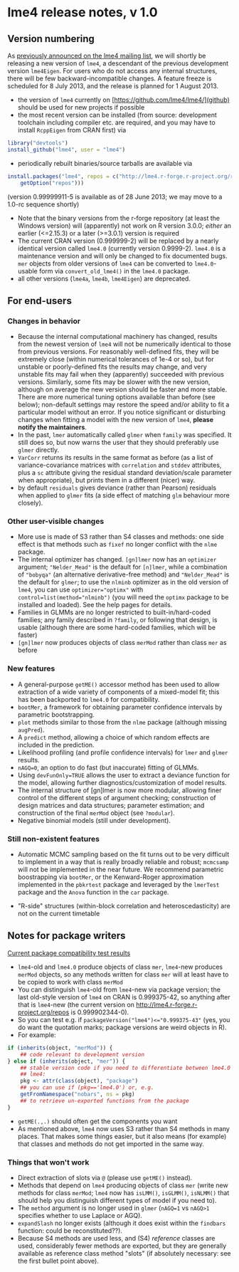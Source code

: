 # lme4 release notes, v 1.0

## Version numbering

As [previously announced on the lme4 mailing list][announce], we will shortly be releasing a new version of `lme4`, a descendant of the previous development version `lme4Eigen`. For users who do not access any internal structures, there will be few backward-incompatible changes. A feature freeze is scheduled for 8 July 2013, and the release is planned for 1 August 2013.

[announce]: https://stat.ethz.ch/pipermail/r-sig-mixed-models/2012q1/014811.html

* the version of `lme4` currently on [https://github.com/lme4/lme4/](github) should be used for new projects if possible
 * the most recent version can be installed (from source: development toolchain including compiler etc. are required, and you may have to install `RcppEigen` from CRAN first) via 

```r
library("devtools")
install_github("lme4", user = "lme4")
```

 * periodically rebuilt binaries/source tarballs are available via

```r
install.packages("lme4", repos = c("http://lme4.r-forge.r-project.org/repos", 
    getOption("repos")))
```

(version 0.99999911-5 is available as of 28 June 2013; we may move to a 1.0-rc sequence shortly)
* Note that the binary versions from the r-forge repository (at least the Windows version) will (apparently) not work on R version 3.0.0; *either* an earlier (<=2.15.3) or a later (>=3.0.1) version is required
* The current CRAN version (0.999999-2) will be replaced by a nearly identical version called `lme4.0` (currently version 0.9999-2).  `lme4.0` is a maintenance version and will only be changed to fix documented bugs. `mer` objects from older versions of `lme4` can be converted to `lme4.0`-usable form via `convert_old_lme4()` in the `lme4.0` package.
* all other versions (`lme4a`, `lme4b`, `lme4Eigen`) are deprecated.

## For end-users

### Changes in behavior
* Because the internal computational machinery has changed, results from the newest version of `lme4` will not be numerically identical to those from previous versions.  For reasonably well-defined fits, they will be extremely close (within numerical tolerances of 1e-4 or so), but for unstable or poorly-defined fits the results may change, and very unstable fits may fail when they (apparently) succeeded with previous versions. Similarly, some fits may be slower with the new version, although on average the new version should be faster and more stable. There are more numerical tuning options available than before (see below); non-default settings may restore the speed and/or ability to fit a particular model without an error. If you notice significant or disturbing changes when fitting a model with the new version of `lme4`, **please notify the maintainers**.
* In the past, `lmer` automatically called `glmer` when `family` was specified. It still does so, but now warns the user that they should preferably use `glmer` directly.
* `VarCorr` returns its results in the same format as before (as a list of variance-covariance matrices with `correlation` and `stddev` attributes, plus a `sc` attribute giving the residual standard deviation/scale parameter when appropriate), but prints them in a different (nicer) way.
* by default `residuals` gives deviance (rather than Pearson) residuals when applied to `glmer` fits (a side effect of matching `glm` behaviour more closely).

### Other user-visible changes
* More use is made of S3 rather than S4 classes and methods: one side effect is that methods such as `fixef` no longer conflict with the `nlme` package.
* The internal optimizer has changed. `[gn]lmer` now has an `optimizer` argument; `"Nelder_Mead"` is the default for `[n]lmer`, while a combination of `"bobyqa"` (an alternative derivative-free method) and `"Nelder_Mead"` is the default for `glmer`; to use the `nlminb` optimizer as in the old version of `lme4`, you can use `optimizer="optimx"` with `control=list(method="nlminb")` (you will need the `optimx` package to be installed and loaded). See the help pages for details.
* Families in GLMMs are no longer restricted to built-in/hard-coded families; any family described in `?family`, or following that design, is usable (although there are some hard-coded families, which will be faster)
* `[gn]lmer` now produces objects of class `merMod` rather than class `mer` as before

### New features
* A general-purpose `getME()` accessor method has been used to allow extraction of a wide variety of components of a mixed-model fit; this has been backported to `lme4.0` for compatibility.
* `bootMer`, a framework for obtaining parameter confidence intervals by parametric bootstrapping.
* `plot` methods similar to those from the `nlme` package (although missing `augPred`).
* A `predict` method, allowing a choice of which random effects are included in the prediction.
* Likelihood profiling (and profile confidence intervals) for `lmer` and `glmer` results.
* `nAGQ=0`, an option to do fast (but inaccurate) fitting of GLMMs.
* Using `devFunOnly=TRUE` allows the user to extract a deviance function for the model, allowing further diagnostics/customization of model results.
* The internal structure of [gn]lmer is now more modular, allowing finer control of the different steps of argument checking; construction of design matrices and data structures; parameter estimation; and construction of the final `merMod` object (see `?modular`).
* Negative binomial models (still under development).

### Still non-existent features
* Automatic MCMC sampling based on the fit turns out to be very difficult to implement in a way that is really broadly reliable and robust; `mcmcsamp` will not be implemented in the near future. We recommend parametric boostrapping via `bootMer`, or the Kenward-Roger 
approximation implemented in the `pbkrtest` package and leveraged by the `lmerTest` package and the `Anova` function in the `car` package.

* "R-side" structures (within-block correlation and heteroscedasticity) are not on the current timetable

## Notes for package writers

[Current package compatibility test results][pkgtest]

[pkgtest]: http://htmlpreview.github.io/?https://github.com/lme4/lme4/blob/master/misc/pkgtests/lme4_compat_report.html

* `lme4`-old and `lme4.0` produce objects of class `mer`, `lme4`-new produces `merMod` objects, so any methods written for class `mer` will at least have to be copied to work with class `merMod`
* You can distinguish `lme4`-old from `lme4`-new via package version; the last old-style version of `lme4` on CRAN is 0.999375-42, so anything after that is `lme4`-new (the current version on <http://lme4.r-forge.r-project.org/repos> is 0.999902344-0).
* So you can test e.g. if `packageVersion("lme4")<="0.999375-43"` (yes, you do want the quotation marks; package versions are weird objects in R).
* For example:

```r
if (inherits(object, "merMod")) {
    ## code relevant to development version
} else if (inherits(object, "mer")) {
    ## stable version code if you need to differentiate between lme4.0 and
    ## lme4:
    pkg <- attr(class(object), "package")
    ## you can use if (pkg=='lme4.0') or, e.g.
    getFromNamespace("nobars", ns = pkg)
    ## to retrieve un-exported functions from the package
}
```

* `getME(.,.)` should often get the components you want
* As mentioned above, `lme4` now uses S3 rather than S4 methods in many places. That makes some things easier, but it also means (for example) that classes and methods do not get imported in the same way.

### Things that won't work

* Direct extraction of slots via `@` (please use `getME()` instead).
* Methods that depend on `lme4` producing objects of class `mer` (write new methods for class `merMod`; `lme4` now has `isLMM()`, `isGLMM()`, `isNLMM()` that should help you distinguish different types of model if you need to).
* The `method` argument is no longer used in `glmer` (`nAGQ=1` vs `nAGQ>1` specifies whether to use Laplace or AGQ).
* `expandSlash` no longer exists (although it does exist within the `findbars` function: could be reconstituted??).
* Because S4 methods are used less, and (S4) *reference* classes are used, considerably fewer methods are exported, but they are generally available as reference class method "slots" (if absolutely necessary: see the first bullet point above).

